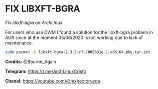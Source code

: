 # FIX LIBXFT-BGRA
_Fix libxft-bgra on ArchLinux_

For users who use DWM I found a solution for the libxft-bgra problem in AUR since at the moment 05/06/2020 is not working due to lack of maintenance.

```bash
sudo pacman -U libxft-bgra-2.3.3.r7.7808631e-1-x86_64.pkg.tar.zst
```

**Credits:** @Bourne_Again 

**Telegram:**
https://t.me/ArchLinuxCristo

**Chanel:**
https://youtube.com/@mxhectorvega
